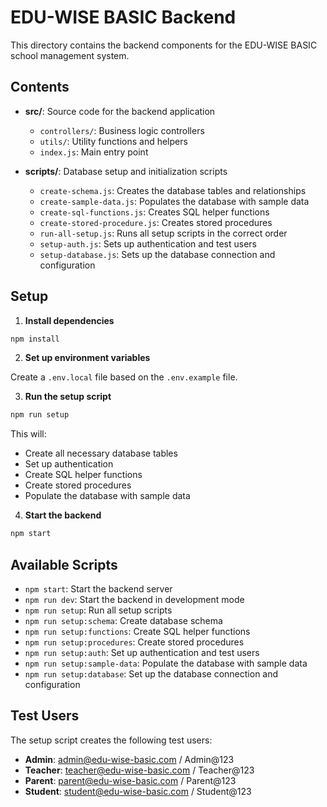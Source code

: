 # EDU-WISE BASIC Backend

This directory contains the backend components for the EDU-WISE BASIC school management system.

## Contents

- **src/**: Source code for the backend application
  - `controllers/`: Business logic controllers
  - `utils/`: Utility functions and helpers
  - `index.js`: Main entry point

- **scripts/**: Database setup and initialization scripts
  - `create-schema.js`: Creates the database tables and relationships
  - `create-sample-data.js`: Populates the database with sample data
  - `create-sql-functions.js`: Creates SQL helper functions
  - `create-stored-procedure.js`: Creates stored procedures
  - `run-all-setup.js`: Runs all setup scripts in the correct order
  - `setup-auth.js`: Sets up authentication and test users
  - `setup-database.js`: Sets up the database connection and configuration

## Setup

1. **Install dependencies**

```bash
npm install
```

2. **Set up environment variables**

Create a `.env.local` file based on the `.env.example` file.

3. **Run the setup script**

```bash
npm run setup
```

This will:
- Create all necessary database tables
- Set up authentication
- Create SQL helper functions
- Create stored procedures
- Populate the database with sample data

4. **Start the backend**

```bash
npm start
```

## Available Scripts

- `npm start`: Start the backend server
- `npm run dev`: Start the backend in development mode
- `npm run setup`: Run all setup scripts
- `npm run setup:schema`: Create database schema
- `npm run setup:functions`: Create SQL helper functions
- `npm run setup:procedures`: Create stored procedures
- `npm run setup:auth`: Set up authentication and test users
- `npm run setup:sample-data`: Populate the database with sample data
- `npm run setup:database`: Set up the database connection and configuration

## Test Users

The setup script creates the following test users:

- **Admin**: admin@edu-wise-basic.com / Admin@123
- **Teacher**: teacher@edu-wise-basic.com / Teacher@123
- **Parent**: parent@edu-wise-basic.com / Parent@123
- **Student**: student@edu-wise-basic.com / Student@123

